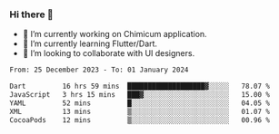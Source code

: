 ### Hi there 👋

<!--
**devcat37/devcat37** is a ✨ _special_ ✨ repository because its `README.md` (this file) appears on your GitHub profile.-->


- 🔭 I’m currently working on Chimicum application.
- 🌱 I’m currently learning Flutter/Dart.
- 👯 I’m looking to collaborate with UI designers.
<!-- - 🤔 I’m looking for help with ... -->

<!--START_SECTION:waka-->

```txt
From: 25 December 2023 - To: 01 January 2024

Dart         16 hrs 59 mins  ███████████████████▓░░░░░   78.07 %
JavaScript   3 hrs 15 mins   ███▓░░░░░░░░░░░░░░░░░░░░░   15.00 %
YAML         52 mins         █░░░░░░░░░░░░░░░░░░░░░░░░   04.05 %
XML          13 mins         ▒░░░░░░░░░░░░░░░░░░░░░░░░   01.07 %
CocoaPods    12 mins         ▒░░░░░░░░░░░░░░░░░░░░░░░░   00.96 %
```

<!--END_SECTION:waka-->
